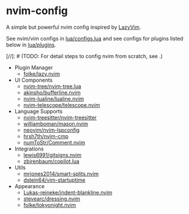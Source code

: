 # nvim-config

A simple but powerful nvim config inspired by [LazyVim](https://lazyvim.org).

See nvim/vim configs in [lua/configs.lua](https://github.com/xvvhang/nvim-config/blob/main/lua/configs.lua) and see configs for plugins listed below in [lua/plugins](https://github.com/xvvhang/nvim-config/tree/main/lua/plugins).

[//]: # (TODO: For detail steps to config nvim from scratch, see []().)

- Plugin Manager
	- [folke/lazy.nvim](https://github.com/folke/lazy.nvim)
- UI Components
	- [nvim-tree/nvim-tree.lua](https://github.com/nvim-tree/nvim-tree.lua)
	- [akinsho/bufferline.nvim](https://github.com/akinsho/bufferline.nvim)
	- [nvim-lualine/lualine.nvim](https://github.com/nvim-lualine/lualine.nvim)
	- [nvim-telescope/telescope.nvim](https://github.com/nvim-telescope/telescope.nvim)
- Language Supports
	- [nvim-treesitter/nvim-treesitter](https://github.com/nvim-treesitter/nvim-treesitter)
	- [williamboman/mason.nvim](https://github.com/williamboman/mason.nvim)
	- [neovim/nvim-lspconfig](https://github.com/neovim/nvim-lspconfig)
	- [hrsh7th/nvim-cmp](https://github.com/hrsh7th/nvim-cmp)
	- [numToStr/Comment.nvim](https://github.com/numToStr/Comment.nvim)
- Integrations
	- [lewis6991/gitsigns.nvim](https://github.com/lewis6991/gitsigns.nvim)
	- [zbirenbaum/copilot.lua](https://github.com/zbirenbaum/copilot.lua)
- Utils
	- [mrjones2014/smart-splits.nvim](https://github.com/mrjones2014/smart-splits.nvim)
	- [dstein64/vim-startuptime](https://github.com/dstein64/vim-startuptime)
- Appearance
	- [Lukas-reineke/indent-blankline.nvim](https://github.com/lukas-reineke/indent-blankline.nvim)
	- [stevearc/dressing.nvim](https://github.com/stevearc/dressing.nvim)
	- [folke/tokyonight.nvim](https://github.com/folke/tokyonight.nvim)
